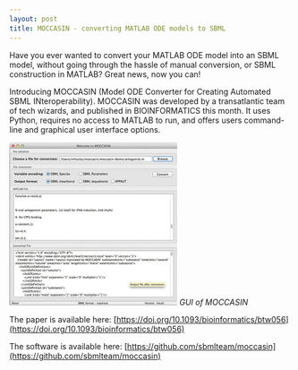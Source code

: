```yaml
---
layout: post
title: MOCCASIN - converting MATLAB ODE models to SBML
---
```


Have you ever wanted to convert your MATLAB ODE model into an SBML model, without going through the hassle of manual conversion, or SBML construction in MATLAB? Great news, now you can!

Introducing MOCCASIN (Model ODE Converter for Creating Automated SBML INteroperability). 
MOCCASIN was developed by a transatlantic team of tech wizards, and published in BIOINFORMATICS this month. 
It uses Python, requires no access to MATLAB to run, and offers users command-line and graphical user interface options.

![Moccasin Gui](/images/news/moccasin.png)
_GUI of MOCCASIN_

The paper is available here:  [https://doi.org/10.1093/bioinformatics/btw056](https://doi.org/10.1093/bioinformatics/btw056)

The software is available here: [https://github.com/sbmlteam/moccasin](https://github.com/sbmlteam/moccasin)